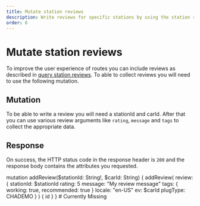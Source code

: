 ```yaml
---
title: Mutate station reviews
description: Write reviews for specific stations by using the station review mutation
order: 6
---
```


# Mutate station reviews
To improve the user experience of routes you can include reviews as described in [query station reviews](). To able to collect reviews you will need to use the following mutation. 

## Mutation
To be able to write a review you will need a stationId and carId. After that you can use various review arguments like `rating`, `message` and `tags` to collect the appropriate data.

<schema name="addReview" type="Mutation"></schema>

## Response
On success, the HTTP status code in the response header is `200` and the response body contains the attributes you requested.

<playground url="https://playground.chargetrip.com/?page=reviewListLazyLoading">
<code-block lang="graphql" query="addReview">					
mutation addReview($stationId: String!, $carId: String) {
  addReview(
    review: {
      stationId: $stationId
      rating: 5
      message: "My review message"
      tags: { working: true, recommended: true }
      locale: "en-US"
      ev: $carId
      plugType: CHADEMO
    }
  ) {
    id
  }
}
</code-block>
<code-block lang="bash">
# Currently Missing 
</code-block>
</playground>
